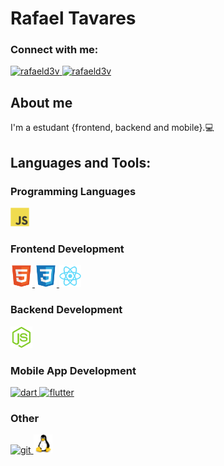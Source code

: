 <h1>Rafael Tavares</h1>

<h3>Connect with me:</h3>

<a href="https://linkedin.com/in/rafaeld3v" target="blank">
  <img 
    src="https://raw.githubusercontent.com/rahuldkjain/github-profile-readme-generator/neutral-icons/src/images/icons/Social/linked-in-alt.svg"
    alt="rafaeld3v" 
    height="30" 
    width="30" 
  />
</a>

<a href="https://instagram.com/rafaeld3v" target="blank">
  <img 
    src="https://raw.githubusercontent.com/rahuldkjain/github-profile-readme-generator/neutral-icons/src/images/icons/Social/instagram.svg" 
    alt="rafaeld3v" 
    height="30" 
    width="30" 
  />
</a>

<h2>About me</h2>
I'm a estudant {frontend, backend and mobile}.💻

<h2>Languages and Tools:</h2>

<h3>Programming Languages</h3>

<a href="https://developer.mozilla.org/en-US/docs/Web/JavaScript" target="_blank"> 
  <img 
    src="https://raw.githubusercontent.com/devicons/devicon/master/icons/javascript/javascript-original.svg" 
    alt="javascript" 
    width="30" 
    height="30"
  /> 
</a>

<h3>Frontend Development</h3> 

<a href="https://www.w3.org/html/" target="_blank"> 
  <img 
    src="https://raw.githubusercontent.com/devicons/devicon/master/icons/html5/html5-original.svg"     
    alt="html5" 
    width="35" 
    height="35"
  /> 
</a>

<a href="https://www.w3schools.com/css/" target="_blank"> 
  <img 
    src="https://raw.githubusercontent.com/devicons/devicon/master/icons/css3/css3-original.svg"   
    alt="css3" 
    width="35" 
    height="35"
  /> 
</a>

<a href="https://reactjs.org/" target="_blank"> 
  <img 
    src="https://raw.githubusercontent.com/devicons/devicon/master/icons/react/react-original.svg" 
    alt="react" 
    width="35" 
    height="35"
  /> 
</a>

<h3>Backend Development</h3>

<a href="https://nodejs.org" target="_blank"> 
  <img 
    src="https://raw.githubusercontent.com/devicons/devicon/master/icons/nodejs/nodejs-original.svg"     
    alt="nodejs" 
    width="35" 
    height="35"
  /> 
</a>

<h3>Mobile App Development</h3> 

<a href="https://dart.dev" target="_blank"> 
  <img 
    src="https://www.vectorlogo.zone/logos/dartlang/dartlang-icon.svg" 
    alt="dart" 
    width="30" 
    height="30"
  /> 
</a>

<a href="https://flutter.dev" target="_blank"> 
  <img 
    src="https://www.vectorlogo.zone/logos/flutterio/flutterio-icon.svg" 
    alt="flutter" 
    width="30" 
    height="30"
  /> 
</a> 

<h3>Other</h3>

<a href="https://git-scm.com/" target="_blank"> 
  <img 
    src="https://www.vectorlogo.zone/logos/git-scm/git-scm-icon.svg" 
    alt="git" 
    width="30" 
    height="30"
  /> 
</a>

<a href="https://www.linux.org/" target="_blank"> 
  <img 
    src="https://raw.githubusercontent.com/devicons/devicon/master/icons/linux/linux-original.svg" alt="linux" 
    width="30" 
    height="30"
  /> 
</a>
